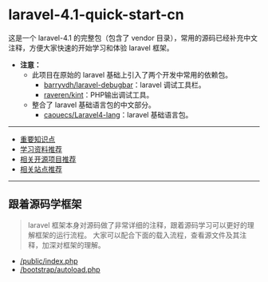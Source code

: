 laravel-4.1-quick-start-cn
=================

这是一个 laravel-4.1 的完整包（包含了 vendor 目录），常用的源码已经补充中文注释，方便大家快速的开始学习和体验 laravel 框架。

- **注意：**
  - 此项目在原始的 laravel 基础上引入了两个开发中常用的依赖包。
    - [barryvdh/laravel-debugbar](https://github.com/barryvdh/laravel-debugbar)：laravel 调试工具栏。
    - [raveren/kint](https://github.com/raveren/kint)：PHP输出调试工具。
  - 整合了 laravel 基础语言包的中文部分。
    - [caouecs/Laravel4-lang](https://github.com/caouecs/Laravel4-lang)：laravel 基础语言包。

---

- [重要知识点](/mdDoc/important-points.md)
- [学习资料推荐](/mdDoc/learning-materials.md)
- [相关开源项目推荐](/mdDoc/open-source.md)
- [相关站点推荐](/mdDoc/related-sites.md)

---

## 跟着源码学框架

> laravel 框架本身对源码做了非常详细的注释，跟着源码学习可以更好的理解框架的运行流程。
> 大家可以配合下面的载入流程，查看源文件及其注释，加深对框架的理解。

- [/public/index.php](/public/index.php)
- [/bootstrap/autoload.php](/bootstrap/autoload.php)












